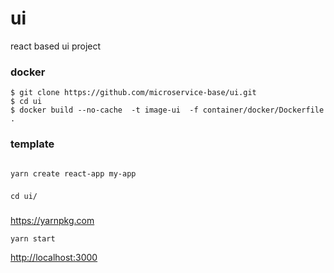 # ui
react based ui project



### docker 

```
$ git clone https://github.com/microservice-base/ui.git
$ cd ui
$ docker build --no-cache  -t image-ui  -f container/docker/Dockerfile .

```

### template
```

yarn create react-app my-app

```

### 
`cd ui/`

### 
https://yarnpkg.com

`yarn start`

[http://localhost:3000](http://localhost:3000)
